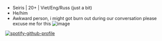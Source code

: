 


- Seiris | 20+ | Viet/Eng/Russ (just a bit) 
- He/him 
- Awkward person, i might got burn out during our conversation please excuse me for this 
![image](https://github.com/user-attachments/assets/3551bdb8-9eb9-4626-8d3d-9e751425d6c4)


<!---key infrastructure projectsRitkuro/Ritkuro is a ✨ special ✨ repository because its `README.md` (this file) appears on your GitHub profile.
You can click the Preview link to take a look at your changes.
--->



[![spotify-github-profile](https://spotify-github-profile.kittinanx.com/api/view?uid=315xn3uuv57d64p54hwpj7xuatiu&cover_image=true&theme=default&show_offline=true&background_color=121212&interchange=true&bar_color=006d8f)](https://github.com/kittinan/spotify-github-profile)


 
